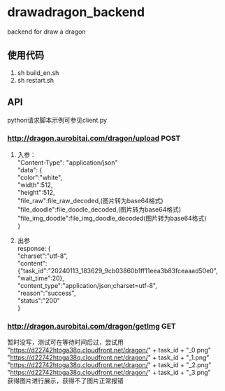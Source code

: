 # drawadragon_backend
backend for draw a dragon 

## 使用代码
  1. sh build_en.sh
  2. sh restart.sh
  
## API
python请求脚本示例可参见client.py

### http://dragon.aurobitai.com/dragon/upload POST

  1. 入参：<br>
  "Content-Type": "application/json"<br>
  "data": {<br>
    "color":"white",<br>
    "width":512,<br>
    "height":512, <br>
    "file_raw":file_raw_decoded,(图片转为base64格式)<br>
    "file_doodle":file_doodle_decoded,(图片转为base64格式)<br>
    "file_img_doodle":file_img_doodle_decoded(图片转为base64格式)<br>
    }<br>

  2. 出参<br>
  response: {<br>
    "charset":"utf-8",<br>
    "content":{"task_id":"20240113_183629_9cb03860b1ff11eea3b83fceaaad50e0",
           "wait_time":20},<br>
    "content_type":"application/json;charset=utf-8",<br>
    "reason":"success",<br>
    "status":"200"<br>
    }<br>

### http://dragon.aurobitai.com/dragon/getImg GET
  暂时没写，测试可在等待时间后过，尝试用 <br>
"https://d22742htoga38q.cloudfront.net/dragon/" + task_id + "_0.png"<br>
"https://d22742htoga38q.cloudfront.net/dragon/" + task_id + "_1.png"<br>
"https://d22742htoga38q.cloudfront.net/dragon/" + task_id + "_2.png"<br>
"https://d22742htoga38q.cloudfront.net/dragon/" + task_id + "_3.png"<br>
  获得图片进行展示，获得不了图片正常报错


